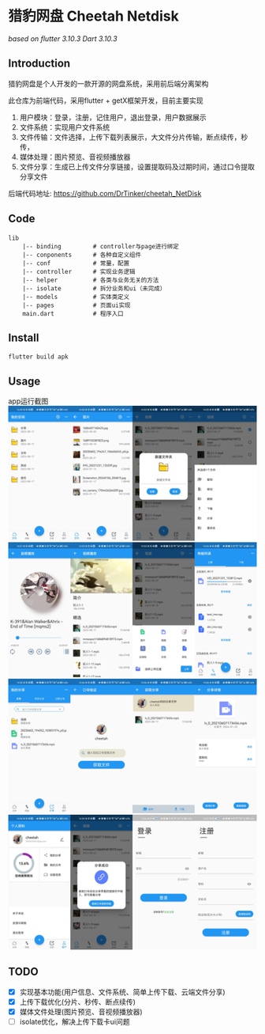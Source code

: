 # 猎豹网盘 Cheetah Netdisk

*based on flutter 3.10.3 Dart 3.10.3*

## Introduction

猎豹网盘是个人开发的一款开源的网盘系统，采用前后端分离架构

此仓库为前端代码，采用flutter + getX框架开发，目前主要实现

1. 用户模块：登录，注册，记住用户，退出登录，用户数据展示
2. 文件系统：实现用户文件系统
3. 文件传输：文件选择，上传下载列表展示，大文件分片传输，断点续传，秒传，
4. 媒体处理：图片预览、音视频播放器
5. 文件分享：生成已上传文件分享链接，设置提取码及过期时间，通过口令提取分享文件

后端代码地址: https://github.com/DrTinker/cheetah_NetDisk



## Code

```
lib
    |-- binding			# controller与page进行绑定
    |-- conponents		# 各种自定义组件
    |-- conf			# 常量，配置
    |-- controller		# 实现业务逻辑
    |-- helper			# 各类与业务无关的方法
    |-- isolate  		# 拆分业务和ui（未完成）
    |-- models			# 实体类定义
    |-- pages			# 页面ui实现
    main.dart		    # 程序入口
```



## Install

```shell
flutter build apk
```



## Usage

app运行截图
![image1](https://github.com/DrTinker/NetDisk_front/blob/main/sample/01.jpg)
![image1](https://github.com/DrTinker/NetDisk_front/blob/main/sample/02.jpg)
![image1](https://github.com/DrTinker/NetDisk_front/blob/main/sample/03.jpg)
![image1](https://github.com/DrTinker/NetDisk_front/blob/main/sample/04.jpg)



## TODO

- [x] 实现基本功能(用户信息、文件系统、简单上传下载、云端文件分享)
- [x] 上传下载优化(分片、秒传、断点续传)
- [x] 媒体文件处理(图片预览、音视频播放器)
- [ ] isolate优化，解决上传下载卡ui问题
